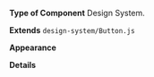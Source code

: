 **Type of Component**
Design System.

**Extends**
`design-system/Button.js`

**Appearance**

**Details**
